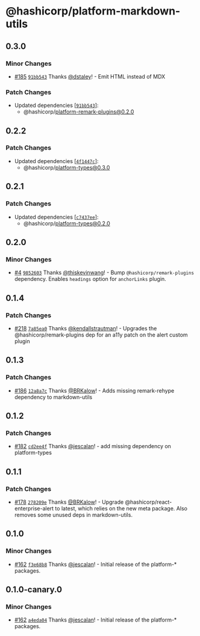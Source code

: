 # @hashicorp/platform-markdown-utils

## 0.3.0

### Minor Changes

- [#185](https://github.com/hashicorp/web-platform-packages/pull/185) [`91bb543`](https://github.com/hashicorp/web-platform-packages/commit/91bb5430f826b211cfef149e33cc154c38fccec7) Thanks [@dstaley](https://github.com/dstaley)! - Emit HTML instead of MDX

### Patch Changes

- Updated dependencies [[`91bb543`](https://github.com/hashicorp/web-platform-packages/commit/91bb5430f826b211cfef149e33cc154c38fccec7)]:
  - @hashicorp/platform-remark-plugins@0.2.0

## 0.2.2

### Patch Changes

- Updated dependencies [[`4f1447c`](https://github.com/hashicorp/web-platform-packages/commit/4f1447c1dc34bb467cda1f30c485a8fb8c1a915d)]:
  - @hashicorp/platform-types@0.3.0

## 0.2.1

### Patch Changes

- Updated dependencies [[`c7437ee`](https://github.com/hashicorp/web-platform-packages/commit/c7437eecc1bbc9c53d11db8eb294d71bb88ec88d)]:
  - @hashicorp/platform-types@0.2.0

## 0.2.0

### Minor Changes

- [#4](https://github.com/hashicorp/web-platform-packages/pull/4) [`9852603`](https://github.com/hashicorp/web-platform-packages/commit/9852603d13f2cbf8a4a2b2ab7ab897afcd55441a) Thanks [@thiskevinwang](https://github.com/thiskevinwang)! - Bump `@hashicorp/remark-plugins` dependency. Enables `headings` option for `anchorLinks` plugin.

## 0.1.4

### Patch Changes

- [#218](https://github.com/hashicorp/nextjs-scripts/pull/218) [`7a85ea0`](https://github.com/hashicorp/nextjs-scripts/commit/7a85ea0168ba6ee1c62f5e954bc20b3d406ab282) Thanks [@kendallstrautman](https://github.com/kendallstrautman)! - Upgrades the @hashicorp/remark-plugins dep for an a11y patch on the alert custom plugin

## 0.1.3

### Patch Changes

- [#186](https://github.com/hashicorp/nextjs-scripts/pull/186) [`12a8a7c`](https://github.com/hashicorp/nextjs-scripts/commit/12a8a7c5b73bc20b9b68ad4dcfb1d396e9980c02) Thanks [@BRKalow](https://github.com/BRKalow)! - Adds missing remark-rehype dependency to markdown-utils

## 0.1.2

### Patch Changes

- [#182](https://github.com/hashicorp/nextjs-scripts/pull/182) [`cd2ee4f`](https://github.com/hashicorp/nextjs-scripts/commit/cd2ee4fbd212d9e703f706d6a1255467035b6099) Thanks [@jescalan](https://github.com/jescalan)! - add missing dependency on platform-types

## 0.1.1

### Patch Changes

- [#178](https://github.com/hashicorp/nextjs-scripts/pull/178) [`278209e`](https://github.com/hashicorp/nextjs-scripts/commit/278209e57480999aac2522cf52859f17dc477884) Thanks [@BRKalow](https://github.com/BRKalow)! - Upgrade @hashicorp/react-enterprise-alert to latest, which relies on the new meta package. Also removes some unused deps in markdown-utils.

## 0.1.0

### Minor Changes

- [#162](https://github.com/hashicorp/nextjs-scripts/pull/162) [`f3e68b8`](https://github.com/hashicorp/nextjs-scripts/commit/f3e68b8a00066fe9ab7a789aecfd6bc97bcd047f) Thanks [@jescalan](https://github.com/jescalan)! - Initial release of the platform-\* packages.

## 0.1.0-canary.0

### Minor Changes

- [#162](https://github.com/hashicorp/nextjs-scripts/pull/162) [`a4eda04`](https://github.com/hashicorp/nextjs-scripts/commit/a4eda047e75d843997ea95a8c36a83108b639cb8) Thanks [@jescalan](https://github.com/jescalan)! - Initial release of the platform-\* packages.
